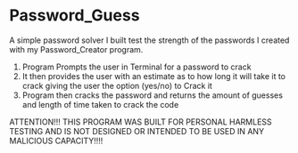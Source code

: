 # Password_Guess
A simple password solver I built test the strength of the passwords I created with my Password_Creator program.

1. Program Prompts the user in Terminal for a password to crack 
2. It then provides the user with an estimate as to how long it will take it to crack giving the user the option (yes/no) to Crack it
3. Program then cracks the password and returns the amount of guesses and length of time taken to crack the code


ATTENTION!!! THIS PROGRAM WAS BUILT FOR PERSONAL HARMLESS TESTING AND IS NOT DESIGNED OR INTENDED TO BE USED IN ANY MALICIOUS CAPACITY!!!!

